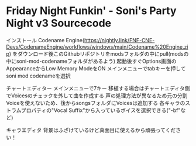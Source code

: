 # Friday Night Funkin' - Soni's Party Night v3 Sourcecode

インストール
Codename Engine(https://nightly.link/FNF-CNE-Devs/CodenameEngine/workflows/windows/main/Codename%20Engine.zip)
をダウンロード後このGithubリポジトリをmodsフォルダの中にpull(modsの中にsoni-mod-codenameフォルダがあるよう)
起動後すぐOptions画面のAppearanceからLow Memory ModeをON
メインメニューでtabキーを押してsoni mod codenameを選択

チャートエディター
メインメニューで7キー
移植する場合はチャートエディタ側でVoicesのチェックを外して曲を作成する
声の処理方法が異なるため元の分割Voiceを使えないため、後からsongsフォルダにVoicesは追加する
各キャラのストラムプロパティの"Vocal Suffix"から入っているボイスを選択できる("-bf"など)

キャラエディタ
背景はふざけているけど真面目に使えるから頑張ってください！